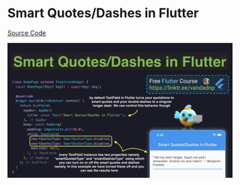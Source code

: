 # Smart Quotes/Dashes in Flutter

[Source Code](smart-quotes-dashes-in-flutter.dart)

![](smart-quotes-dashes-in-flutter.jpg)
